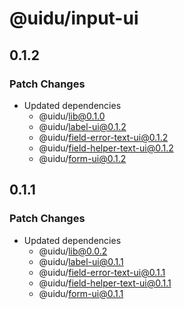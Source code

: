 # @uidu/input-ui

## 0.1.2

### Patch Changes

- Updated dependencies
  - @uidu/lib@0.1.0
  - @uidu/label-ui@0.1.2
  - @uidu/field-error-text-ui@0.1.2
  - @uidu/field-helper-text-ui@0.1.2
  - @uidu/form-ui@0.1.2

## 0.1.1

### Patch Changes

- Updated dependencies
  - @uidu/lib@0.0.2
  - @uidu/label-ui@0.1.1
  - @uidu/field-error-text-ui@0.1.1
  - @uidu/field-helper-text-ui@0.1.1
  - @uidu/form-ui@0.1.1

